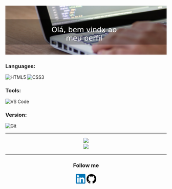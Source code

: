 ![Bem vindxs ao meu perfil!](https://github.com/ZenBrito/ZenBrito/blob/main/banner_github.png)

### Languages:

![HTML5](https://img.shields.io/static/v1?style=for-the-badge&logo=html5&message=HTML5&label=&color=E34F26&labelColor=000000)
![CSS3](https://img.shields.io/static/v1?style=for-the-badge&logo=css3&message=CSS3&label=&color=1572B6&labelColor=000000)

### Tools:
![VS Code](https://img.shields.io/static/v1?style=for-the-badge&logo=visual-studio-code&message=VS%20Code&label=&color=007ACC&labelColor=000000)

### Version:
![Git](https://img.shields.io/static/v1?style=for-the-badge&logo=git&message=Git&label=&color=F05032&labelColor=000000)

<hr>

<p align="center">    
    <img src = "https://github-readme-stats.vercel.app/api?username=zenbrito&show_icons=true&theme=dark&line_height=40"><br>
    <img src = "https://github-readme-stats.vercel.app/api/top-langs/?username=zenbrito&theme=dark">
    <hr/>    
    <h3 align="center">Follow me</h3>
     <p align="center">
       <a href="https://www.linkedin.com/in/zen-s-brito-22a108204/"><img height="30" width="30" title="LinkedIn" src="https://raw.githubusercontent.com/ZenBrito/ZenBrito/main/img/linkedin.svg"/></a>
       <a href="https://github.com/ZenBrito"><img  height="30" width="30"  title="GitHub" src="https://raw.githubusercontent.com/ZenBrito/ZenBrito/main/img/github.svg"/></a>
    </p>
</p>
